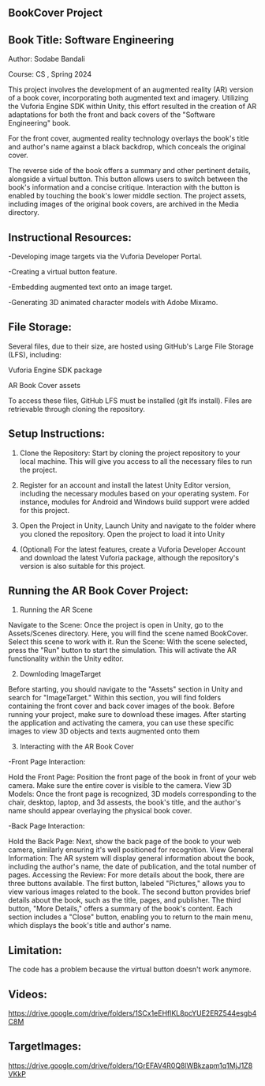  BookCover Project
----------------------------------------
Book Title: Software Engineering
--------------------------------------------
Author: Sodabe Bandali

Course: CS , Spring 2024

This project involves the development of an augmented reality (AR) version of a book cover, incorporating both augmented text and imagery. Utilizing the Vuforia Engine SDK within Unity, this effort resulted in the creation of AR adaptations for both the front and back covers of the "Software Engineering" book.

For the front cover, augmented reality technology overlays the book's title and author's name against a black backdrop, which conceals the original cover. 

The reverse side of the book offers a summary and other pertinent details, alongside a virtual button. This button allows users to switch between the book's information and a concise critique. Interaction with the button is enabled by touching the book's lower middle section. The project assets, including images of the original book covers, are archived in the Media directory.

Instructional Resources:
--------------------------------
-Developing image targets via the Vuforia Developer Portal.

-Creating a virtual button feature.

-Embedding augmented text onto an image target.

-Generating 3D animated character models with Adobe Mixamo.

File Storage:
----------------------------------------------
Several files, due to their size, are hosted using GitHub's Large File Storage (LFS), including:

Vuforia Engine SDK package

AR Book Cover assets

To access these files, GitHub LFS must be installed (git lfs install). Files are retrievable through cloning the repository.

Setup Instructions:
---------------------------------------------------------------
1. Clone the Repository: Start by cloning the project repository to your local machine. This will give you access to all the necessary files to run the project.

2. Register for an account and install the latest Unity Editor version, including the necessary modules based on your operating system. For instance, modules for Android and Windows build support were added for this project.

3. Open the Project in Unity, Launch Unity and navigate to the folder where you cloned the repository. Open the project to load it into Unity

4. (Optional) For the latest features, create a Vuforia Developer Account and download the latest Vuforia package, although the repository's version is also suitable for this project.


 Running the AR Book Cover Project:
--------------------------------------------------------

1. Running the AR Scene

Navigate to the Scene: Once the project is open in Unity, go to the Assets/Scenes directory. Here, you will find the scene named BookCover. Select this scene to work with it.
Run the Scene: With the scene selected, press the "Run" button to start the simulation. This will activate the AR functionality within the Unity editor.

2. Downloding ImageTarget

  Before starting, you should navigate to the "Assets" section in Unity and search for "ImageTarget." Within this section, you will find folders containing the front cover and back cover images of the book. Before running your project, make sure to download these images. After starting the application and activating the camera, you can use these specific images to view 3D objects and texts augmented onto them

3. Interacting with the AR Book Cover

-Front Page Interaction:

Hold the Front Page: Position the front page of the book in front of your web camera. Make sure the entire cover is visible to the camera.
View 3D Models: Once the front page is recognized, 3D models corresponding to the chair, desktop, laptop, and 3d assests, the book's title, and the author's name should appear overlaying the physical book cover.

-Back Page Interaction:

Hold the Back Page: Next, show the back page of the book to your web camera, similarly ensuring it's well positioned for recognition.
View General Information: The AR system will display general information about the book, including the author's name, the date of publication, and the total number of pages.
Accessing the Review:
For more details about the book, there are three buttons available. The first button, labeled "Pictures," allows you to view various images related to the book. The second button provides brief details about the book, such as the title, pages, and publisher. The third button, "More Details," offers a summary of the book's content. Each section includes a "Close" button, enabling you to return to the main menu, which displays the book's title and author's name.

Limitation:
--------------------------

The code has a problem because the virtual button doesn't work anymore. 

Videos:
---------------------------------------------------
https://drive.google.com/drive/folders/1SCx1eEHflKL8pcYUE2ERZ544esgb4C8M

TargetImages:
----------------
https://drive.google.com/drive/folders/1GrEFAV4R0Q8lWBkzapm1q1MjJ1Z8VKkP
